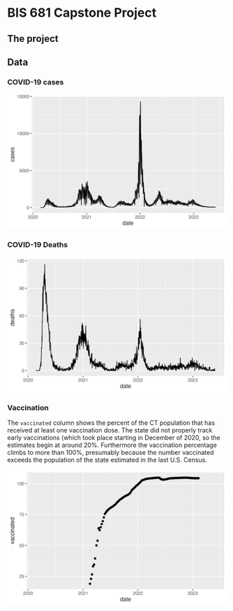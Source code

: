 # BIS 681 Capstone Project


## The project



## Data




### COVID-19 cases

![](img/cases.png)


### COVID-19 Deaths

![](img/deaths.png)

### Vaccination

The `vaccinated` column shows the percent of the CT population that has received at least one vaccination dose. The state did not properly track early vaccinations (which took place starting in December of 2020, so the estimates begin at around 20%. Furthermore the vaccination percentage climbs to more than 100%, presumably because the number vaccinated exceeds the population of the state estimated in the last U.S. Census.  

![](img/vaccinated.png)





